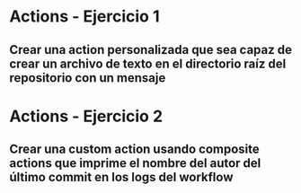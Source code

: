 # Actions - Ejercicio 1

## Crear una action personalizada que sea capaz de crear un archivo de texto en el directorio raíz del repositorio con un mensaje




# Actions - Ejercicio 2

## Crear una custom action usando composite actions que imprime el nombre del autor del último commit en los logs del workflow

